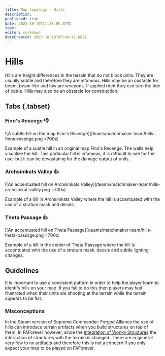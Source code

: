 ```yaml
---
title: Map topology - Hills
description: 
published: true
date: 2025-10-19T11:38:06.079Z
tags: 
editor: markdown
dateCreated: 2025-10-19T09:44:17.682Z
---
```


# Hills

Hills are height differences in the terrain that do not block units. They are usually subtle and therefore they are infamous. Hills may be an obstacle for beam, beam-like and low arc weapons. If applied right they can turn the tide of battle. Hills may also be an obstacle for construction.

## Tabs {.tabset}
### Finn's Revenge :-1:

![A subtle hill on the map Finn's Revenge](/teams/matchmaker-team/hills-finns-revenge.png =700x)

Example of a subtle hill in an original map Finn's Revenge. The walls help visualize the hill. This particular hill is infamous, it is difficult to see for the user but it can be devastating for the damage output of units.

### Archsimkats Valley :+1:

![An accentuated hill on Archsimkats Valley](/teams/matchmaker-team/hills-archsimkat-valley.png =700x)

Example of a hill in Archsimkats Valley where the hill is accentuated with the use of a stratum mask and decals. 

### Theta Passage :+1:

![An accentuated hill on Theta Passage](/teams/matchmaker-team/hills-theta-passage.png =700x)

Example of a hill in the center of Theta Passage where the hill is accentuated with the use of a stratum mask, decals and subtle lighting changes.

## Guidelines

It is important to use a consistent pattern in order to help the player learn to identify hills on your map. If you fail to do this then players may feel frustrated when their units are shooting at the terrain while the terrain appears to be flat. 

### Misconceptions

In the Steam version of Supreme Commander: Forged Alliance the use of hills can introduce terrain artifacts when you build structures on top of them. In FAForever however, since the [integration of Wonky Structures](https://github.com/FAForever/fa/pull/4584) the interaction of structures with the terrain is changed. There are in general very few to no artifacts and therefore this is not a concern if you only expect your map to be played on FAForever.
